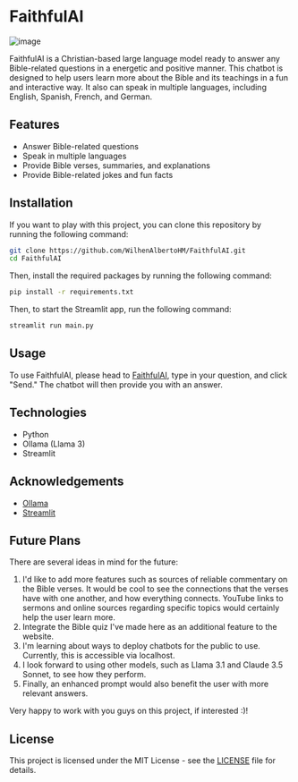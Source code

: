 # FaithfulAI

![image](https://github.com/user-attachments/assets/c506b8f5-b17e-4670-8469-5bad7e8fcb41)

FaithfulAI is a Christian-based large language model ready to answer any Bible-related questions in a energetic and positive manner.
This chatbot is designed to help users learn more about the Bible and its teachings in a fun and interactive way.
It also can speak in multiple languages, including English, Spanish, French, and German.

## Features
- Answer Bible-related questions
- Speak in multiple languages
- Provide Bible verses, summaries, and explanations
- Provide Bible-related jokes and fun facts

## Installation
If you want to play with this project, you can clone this repository by running the following command:
```bash
git clone https://github.com/WilhenAlbertoHM/FaithfulAI.git
cd FaithfulAI
```

Then, install the required packages by running the following command:
```bash
pip install -r requirements.txt
```

Then, to start the Streamlit app, run the following command:
```bash
streamlit run main.py
```

## Usage
To use FaithfulAI, please head to [FaithfulAI](https://faithful-ai.streamlit.app/), type in your question, and click "Send." 
The chatbot will then provide you with an answer.

## Technologies
- Python
- Ollama (Llama 3)
- Streamlit

## Acknowledgements
- [Ollama](https://ollama.com/)
- [Streamlit](https://streamlit.io/)

## Future Plans
There are several ideas in mind for the future:
1. I'd like to add more features such as sources of reliable commentary on the Bible verses. It would be cool to see the connections that the verses have with one another, and how everything connects. YouTube links to sermons and online sources regarding specific topics would certainly help the user learn more.
2. Integrate the Bible quiz I've made here as an additional feature to the website.
3. I'm learning about ways to deploy chatbots for the public to use. Currently, this is accessible via localhost.
4. I look forward to using other models, such as Llama 3.1 and Claude 3.5 Sonnet, to see how they perform.
5. Finally, an enhanced prompt would also benefit the user with more relevant answers.

Very happy to work with you guys on this project, if interested :)!

## License
This project is licensed under the MIT License - see the [LICENSE](LICENSE) file for details.
